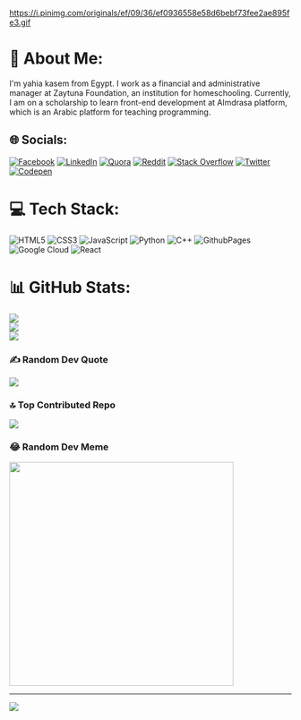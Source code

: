 

https://i.pinimg.com/originals/ef/09/36/ef0936558e58d6bebf73fee2ae895fe3.gif


# 💫 About Me:
I'm yahia kasem  from Egypt. I work as a financial and administrative manager at Zaytuna Foundation, an institution for homeschooling. Currently, I am on a scholarship to learn front-end development at Almdrasa platform, which is an Arabic platform for teaching programming.<br>


## 🌐 Socials:
[![Facebook](https://img.shields.io/badge/Facebook-%231877F2.svg?logo=Facebook&logoColor=white)](https://facebook.com/yahiamo32) [![LinkedIn](https://img.shields.io/badge/LinkedIn-%230077B5.svg?logo=linkedin&logoColor=white)](https://linkedin.com/in/yahia-kasem-64034829b) [![Quora](https://img.shields.io/badge/Quora-%23B92B27.svg?logo=Quora&logoColor=white)](https://quora.com/profile/Yahia-Kasem-4) [![Reddit](https://img.shields.io/badge/Reddit-%23FF4500.svg?logo=Reddit&logoColor=white)](https://reddit.com/user/yahia-kasem) [![Stack Overflow](https://img.shields.io/badge/-Stackoverflow-FE7A16?logo=stack-overflow&logoColor=white)](https://stackoverflow.com/users/22915624) [![Twitter](https://img.shields.io/badge/Twitter-%231DA1F2.svg?logo=Twitter&logoColor=white)](https://twitter.com/@yahiakasem9671) [![Codepen](https://img.shields.io/badge/Codepen-000000?style=for-the-badge&logo=codepen&logoColor=white)](https://codepen.io/yahia-kasem) 

# 💻 Tech Stack:
![HTML5](https://img.shields.io/badge/html5-%23E34F26.svg?style=for-the-badge&logo=html5&logoColor=white) ![CSS3](https://img.shields.io/badge/css3-%231572B6.svg?style=for-the-badge&logo=css3&logoColor=white) ![JavaScript](https://img.shields.io/badge/javascript-%23323330.svg?style=for-the-badge&logo=javascript&logoColor=%23F7DF1E) ![Python](https://img.shields.io/badge/python-3670A0?style=for-the-badge&logo=python&logoColor=ffdd54) ![C++](https://img.shields.io/badge/c++-%2300599C.svg?style=for-the-badge&logo=c%2B%2B&logoColor=white) ![GithubPages](https://img.shields.io/badge/github%20pages-121013?style=for-the-badge&logo=github&logoColor=white) ![Google Cloud](https://img.shields.io/badge/GoogleCloud-%234285F4.svg?style=for-the-badge&logo=google-cloud&logoColor=white) ![React](https://img.shields.io/badge/react-%2320232a.svg?style=for-the-badge&logo=react&logoColor=%2361DAFB)
# 📊 GitHub Stats:
![](https://github-readme-stats.vercel.app/api?username=yahiagit&theme=dark&hide_border=false&include_all_commits=true&count_private=true)<br/>
![](https://github-readme-streak-stats.herokuapp.com/?user=yahiagit&theme=dark&hide_border=false)<br/>
![](https://github-readme-stats.vercel.app/api/top-langs/?username=yahiagit&theme=dark&hide_border=false&include_all_commits=true&count_private=true&layout=compact)

### ✍️ Random Dev Quote
![](https://quotes-github-readme.vercel.app/api?type=horizontal&theme=radical)

### 🔝 Top Contributed Repo
![](https://github-contributor-stats.vercel.app/api?username=yahiagit&limit=5&theme=dark&combine_all_yearly_contributions=true)

### 😂 Random Dev Meme
<img src='https://randommeme-five.vercel.app/' style="height: 400px;"/>

---
[![](https://visitcount.itsvg.in/api?id=yahiagit&icon=0&color=0)](https://visitcount.itsvg.in)

<!-- Proudly created with GPRM ( https://gprm.itsvg.in ) -->
